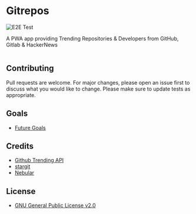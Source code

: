 # Gitrepos
![E2E Test](https://github.com/Hyraze/gitrepos/workflows/E2E%20Test/badge.svg?branch=master)

A PWA app providing Trending Repositories & Developers from GitHub, Gitlab & HackerNews 




```python

```

## Contributing
Pull requests are welcome. For major changes, please open an issue first to discuss what you would like to change.
Please make sure to update tests as appropriate. 
## Goals
* [Future Goals](https://gist.githubusercontent.com/Hyraze/2eb4542b79fd73507c6011eff40e0034/raw/102fae0d55080cc353e77376c9a9cd0068608cda/gitrepogoals.md)

## Credits
* [Github Trending API](https://github.com/huchenme/github-trending-api) 
* [stargit](https://stargit.xyz/) 
* [Nebular](https://akveo.github.io/nebular) 

## License
* [GNU General Public License v2.0](https://github.com/Hyraze/gitrepos/blob/master/LICENSE)
